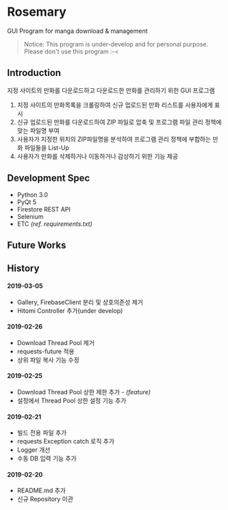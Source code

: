 # Rosemary
GUI Program for manga download & management
> Notice: This program is under-develop and for personal purpose. Please don't use this program :-<

## Introduction

지정 사이트의 만화를 다운로드하고 다운로드한 만화를 관리하기 위한 GUI 프로그램

1. 지정 사이트의 만화목록을 크롤링하여 신규 업로드된 만화 리스트를 사용자에게 표시
2. 신규 업로드된 만화를 다운로드하여 ZIP 파일로 압축 및 프로그램 파일 관리 정책에 맞는 파일명 부여
3. 사용자가 지정한 위치의 ZIP파일명을 분석하여 프로그램 관리 정책에 부합하는 만화 파일들을 List-Up
4. 사용자가 만화를 삭제하거나 이동하거나 감상하기 위한 기능 제공

## Development Spec

- Python 3.0
- PyQt 5
- Firestore REST API
- Selenium
- ETC *(ref. requirements.txt)*

## Future Works

## History
#### 2019-03-05
- Gallery, FirebaseClient 분리 및 상호의존성 제거
- Hitomi Controller 추가(under develop)
#### 2019-02-26
- Download Thread Pool 제거
- requests-future 적용
- 상위 파일 복사 기능 수정
#### 2019-02-25
- Download Thread Pool 상한 제한 추가 - *(feature)*
- 설정에서 Thread Pool 상한 설정 기능 추가
#### 2019-02-21
- 빌드 전용 파일 추가
- requests Exception catch 로직 추가
- Logger 개선
- 수동 DB 입력 기능 추가
#### 2019-02-20
- README.md 추가
- 신규 Repository 이관
